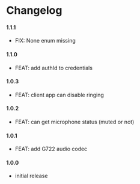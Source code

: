# Changelog
#### 1.1.1
- FIX: None enum missing

#### 1.1.0
- FEAT: add authId to credentials

#### 1.0.3
- FEAT: client app can disable ringing

#### 1.0.2
- FEAT: can get microphone status (muted or not)

#### 1.0.1
- FEAT: add G722 audio codec

#### 1.0.0
- initial release
